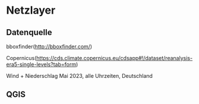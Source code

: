 # Netzlayer

## Datenquelle

bboxfinder(http://bboxfinder.com/)

Copernicus(https://cds.climate.copernicus.eu/cdsapp#!/dataset/reanalysis-era5-single-levels?tab=form)

Wind + Niederschlag Mai 2023, alle Uhrzeiten, Deutschland

## QGIS

